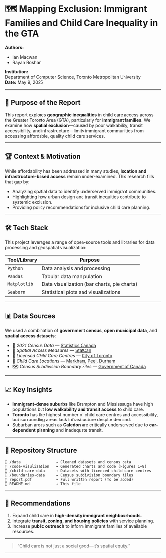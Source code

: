 # 🗺️ Mapping Exclusion: Immigrant Families and Child Care Inequality in the GTA

**Authors:**  
- Ian Macwan  
- Rayan Roshan  

**Institution:**  
Department of Computer Science, Toronto Metropolitan University  
**Date:** May 9, 2025

---

## 🎯 Purpose of the Report

This report explores **geographic inequalities** in child care access across the Greater Toronto Area (GTA), particularly for **immigrant families**. We examine how **spatial exclusion**—caused by poor walkability, transit accessibility, and infrastructure—limits immigrant communities from accessing affordable, quality child care services.

---

## 🏆 Context & Motivation

While affordability has been addressed in many studies, **location and infrastructure-based access** remain under-examined. This research fills that gap by:

- Analyzing spatial data to identify underserved immigrant communities.
- Highlighting how urban design and transit inequities contribute to systemic exclusion.
- Providing policy recommendations for inclusive child care planning.

---

## 🛠️ Tech Stack

This project leverages a range of open-source tools and libraries for data processing and geospatial visualization:

| Tool/Library   | Purpose                                      |
|----------------|----------------------------------------------|
| `Python`       | Data analysis and processing                 |
| `Pandas`       | Tabular data manipulation                    |
| `Matplotlib`   | Data visualization (bar charts, pie charts)  |
| `Seaborn`      | Statistical plots and visualizations         |

---

## 📊 Data Sources

We used a combination of **government census**, **open municipal data**, and **spatial access datasets**:

- 📍 *2021 Census Data* — [Statistics Canada](https://www12.statcan.gc.ca/census-recensement/2021/)
- 🧭 *Spatial Access Measures* — [StatCan](https://www150.statcan.gc.ca/)
- 🏫 *Licensed Child Care Centres* — [City of Toronto](https://open.toronto.ca/dataset/licensed-child-care-centres/)
- 📌 *Child Care Locations* — [Markham](https://data-markham.opendata.arcgis.com/), [Peel](https://data.peelregion.ca/), [Durham](https://opendata.durham.ca/)
- 🗺️ *Census Subdivision Boundary Files* — [Government of Canada](https://www12.statcan.gc.ca/)

---

## 📈 Key Insights

- **Immigrant-dense suburbs** like Brampton and Mississauga have high populations but **low walkability and transit access** to child care.
- **Toronto** has the highest number of child care centres and accessibility, but surrounding areas lack infrastructure despite demand.
- Suburban areas such as **Caledon** are critically underserved due to **car-dependent planning** and inadequate transit.

---

## 📂 Repository Structure

```
📁 /data                → Cleaned datasets and census data
📁 /code-visulization   → Generated charts and code (Figures 1–8)
📁 /child-care-data     → Datasets with licenced child care centres
📁 /boundaries-data     → Census subdivision boundary files
📄 report.pdf           → Full written report (To be added)
📄 README.md            → This file
```

---

## 📢 Recommendations

1. Expand child care in **high-density immigrant neighbourhoods**.
2. Integrate **transit, zoning, and housing policies** with service planning.
3. Increase **public outreach** to inform immigrant families of available resources.

---

> “Child care is not just a social good—it’s spatial equity.”  

---